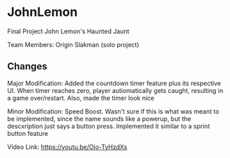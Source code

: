 # JohnLemon
Final Project John Lemon's Haunted Jaunt

Team Members: Origin Slakman (solo project)

Changes
-------
Major Modification: Added the countdown timer feature plus its respective UI. When timer reaches zero, player autiomatically gets caught, resulting in a game over/restart. Also, made the timer look nice

Minor Modification: Speed Boost. Wasn't sure if this is what was meant to be implemented, since the name sounds like a powerup, but the descxription just says a button press. Implemented it similar to a sprint button feature

Video Link: https://youtu.be/Ojo-TyHzdXs
